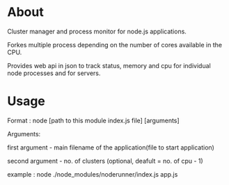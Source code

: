 About
======

Cluster manager and process monitor for node.js applications.

Forkes multiple process depending on the number of cores available in the CPU.

Provides web api in json to track status, memory and cpu for individual node processes and for servers.


Usage
======

Format : node [path to this module index.js file] [arguments]


Arguments:

first argument - main filename of the application(file to start application)

second argument - no. of clusters (optional, deafult = no. of cpu - 1)

example : node ./node_modules/noderunner/index.js app.js
